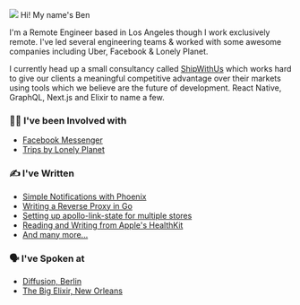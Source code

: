 ![](https://i.imgur.com/RCHxTBK.jpg)
Hi! My name's Ben

I'm a Remote Engineer based in Los Angeles though I work exclusively remote. I've led several engineering teams & worked with some awesome companies including Uber, Facebook & Lonely Planet.

I currently head up a small consultancy called [ShipWithUs](https://www.shipwithus.io/) which works hard to give our clients a meaningful competitive advantage over their markets using tools which we believe are the future of development. React Native, GraphQL, Next.js and Elixir to name a few.

### 👩‍💻 I've been Involved with
- [Facebook Messenger](https://about.fb.com/news/2017/04%3E/messenger-f8/)
- [Trips by Lonely Planet](https://www.lonelyplanet.com/trips)

### ✍ I've Written
- [Simple Notifications with Phoenix](https://by.ben.church/Get-notified-of-user-signups-and-plan-changes-automatically-using-Postgres-and-Phoenix-PubSub/)
- [Writing a Reverse Proxy in Go](https://by.ben.church/Writing-a-Reverse-Proxy-in-just-one-line-with-Go/)
- [Setting up apollo-link-state for multiple stores](https://by.ben.church/Setting-up-apollo-link-state-for-Multiple-Stores/)
- [Reading and Writing from Apple's HealthKit](https://by.ben.church/How-to-read-and-write-Mindful-Minutes-from-iOS's-HealthKit-with-Swift/)
- [And many more...](https://by.ben.church/)

### 🗣 I've Spoken at
- [Diffusion, Berlin](https://youtu.be/nSi0-Dfitso?t=13345)
- [The Big Elixir, New Orleans](https://youtu.be/GTP0llRvEmE?t=490)
